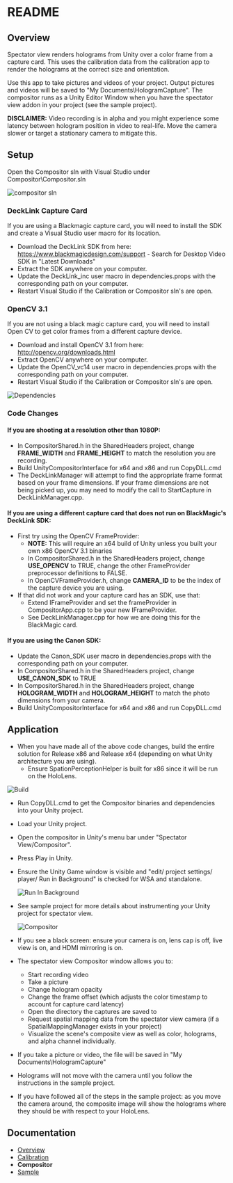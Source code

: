 # README
## Overview
Spectator view renders holograms from Unity over a color frame from a capture card.  This uses the calibration data from the calibration app to render the holograms at the correct size and orientation.  

Use this app to take pictures and videos of your project.  Output pictures and videos will be saved to "My Documents\HologramCapture\".
The compositor runs as a Unity Editor Window when you have the spectator view addon in your project (see the sample project).

**DISCLAIMER:** Video recording is in alpha and you might experience some latency between hologram position in video to real-life.  Move the camera slower or target a stationary camera to mitigate this.

## Setup
Open the Compositor sln with Visual Studio under Compositor\Compositor.sln

![compositor sln](../../../DocumentationImages/compositor_sln.png)

### DeckLink Capture Card
If you are using a Blackmagic capture card, you will need to install the SDK and create a Visual Studio user macro for its location.
+ Download the DeckLink SDK from here: https://www.blackmagicdesign.com/support - Search for Desktop Video SDK in "Latest Downloads"
+ Extract the SDK anywhere on your computer.
+ Update the DeckLink_inc user macro in dependencies.props with the corresponding path on your computer.
+ Restart Visual Studio if the Calibration or Compositor sln's are open.

### OpenCV 3.1
If you are not using a black magic capture card, you will need to install Open CV to get color frames from a different capture device.
+ Download and install OpenCV 3.1 from here: http://opencv.org/downloads.html
+ Extract OpenCV anywhere on your computer.
+ Update the OpenCV_vc14 user macro in dependencies.props with the corresponding path on your computer.
+ Restart Visual Studio if the Calibration or Compositor sln's are open.

![Dependencies](../../../DocumentationImages/dependencies.png)

### Code Changes

#### If you are shooting at a resolution other than 1080P:
+ In CompositorShared.h in the SharedHeaders project, change **FRAME_WIDTH** and **FRAME_HEIGHT** to match the resolution you are recording.
+ Build UnityCompositorInterface for x64 and x86 and run CopyDLL.cmd
+ The DeckLinkManager will attempt to find the appropriate frame format based on your frame dimensions.  If your frame dimensions are not being picked up, you may need to modify the call to StartCapture in DeckLinkManager.cpp.

#### If you are using a different capture card that does not run on BlackMagic's DeckLink SDK:
+ First try using the OpenCV FrameProvider:
    + **NOTE:** This will require an x64 build of Unity unless you built your own x86 OpenCV 3.1 binaries
    + In CompositorShared.h in the SharedHeaders project, change **USE_OPENCV** to TRUE, change the other FrameProvider preprocessor definitions to FALSE.
    + In OpenCVFrameProvider.h, change **CAMERA_ID** to be the index of the capture device you are using.
+ If that did not work and your capture card has an SDK, use that:
    + Extend IFrameProvider and set the frameProvider in CompositorApp.cpp to be your new IFrameProvider.
    + See DeckLinkManager.cpp for how we are doing this for the BlackMagic card.
    
#### If you are using the Canon SDK:
+ Update the Canon_SDK user macro in dependencies.props with the corresponding path on your computer.
+ In CompositorShared.h in the SharedHeaders project, change **USE_CANON_SDK** to TRUE
+ In CompositorShared.h in the SharedHeaders project, change **HOLOGRAM_WIDTH** and **HOLOGRAM_HEIGHT** to match the photo dimensions from your camera.
+ Build UnityCompositorInterface for x64 and x86 and run CopyDLL.cmd


## Application
+ When you have made all of the above code changes, build the entire solution for Release x86 and Release x64 (depending on what Unity architecture you are using).
    + Ensure SpationPerceptionHelper is built for x86 since it will be run on the HoloLens.

![Build](../../../DocumentationImages/compositor_build.png)

+ Run CopyDLL.cmd to get the Compositor binaries and dependencies into your Unity project.
+ Load your Unity project.
+ Open the compositor in Unity's menu bar under "Spectator View/Compositor".
+ Press Play in Unity.
+ Ensure the Unity Game window is visible and "edit/ project settings/ player/ Run in Background" is checked for WSA and standalone.

    ![Run In Background](../../../DocumentationImages/Unity/run_in_bg.png)

+ See sample project for more details about instrumenting your Unity project for spectator view.

    ![Compositor](../../../DocumentationImages/Unity/Compositor.png)

+ If you see a black screen: ensure your camera is on, lens cap is off, live view is on, and HDMI mirroring is on.
+ The spectator view Compositor window allows you to:
    + Start recording video
    + Take a picture
    + Change hologram opacity
    + Change the frame offset (which adjusts the color timestamp to account for capture card latency)
    + Open the directory the captures are saved to
    + Request spatial mapping data from the spectator view camera (if a SpatialMappingManager exists in your project)
    + Visualize the scene's composite view as well as color, holograms, and alpha channel individually.
+ If you take a picture or video, the file will be saved in "My Documents\HologramCapture\"
+ Holograms will not move with the camera until you follow the instructions in the sample project.
+ If you have followed all of the steps in the sample project: as you move the camera around, the composite image will show the holograms where they should be with respect to your HoloLens.


## Documentation
+ [Overview](../README.md)
+ [Calibration](../Calibration/README.md)
+ **Compositor**
+ [Sample](../Samples/README.md)
